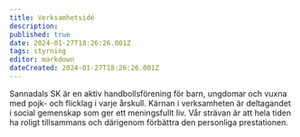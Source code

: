 ```yaml
---
title: Verksamhetsidé
description: 
published: true
date: 2024-01-27T18:26:26.001Z
tags: styrning
editor: markdown
dateCreated: 2024-01-27T18:26:26.001Z
---
```


Sannadals SK är en aktiv handbollsförening för barn, ungdomar och vuxna med pojk- och flicklag i varje årskull. Kärnan i verksamheten är deltagandet i social gemenskap som ger ett meningsfullt liv. Vår strävan är att hela tiden ha roligt tillsammans och därigenom förbättra den personliga prestationen. 
